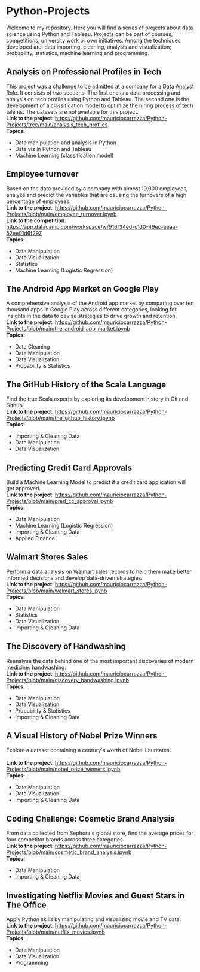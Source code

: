 # Python-Projects
Welcome to my repository. Here you will find a series of projects about data science using Python and Tableau. Projects can be part of courses, competitions, university work or own initiatives. Among the techniques developed are: data importing, cleaning, analysis and visualization; probability, statistics, machine learning and programming.


## Analysis on Professional Profiles in Tech
This project was a challenge to be admitted at a company for a Data Analyst Role. It consists of two sections: The first one is a data processing and analysis on tech profiles using Python and Tableau. The second one is the development of a classification model to optimize the hiring process of tech talents. The datasets are not available for this project. <br />
**Link to the project**: https://github.com/mauriciocarrazza/Python-Projects/tree/main/analysis_tech_profiles <br />
**Topics:** 
- Data manipulation and analysis in Python
- Data viz in Python and Tableau
- Machine Learning (classification model)

## Employee turnover
Based on the data provided by a company with almost 10,000 employees, analyze and predict the variables that are causing the turnovers of a high percentage of employees. <br />
**Link to the project**: https://github.com/mauriciocarrazza/Python-Projects/blob/main/employee_turnover.ipynb <br />
**Link to the competition**: https://app.datacamp.com/workspace/w/916f34ed-c1d0-49ec-aeaa-52ee01d6f297 <br />
**Topics:** 
- Data Manipulation
- Data Visualization
- Statistics
- Machine Learning (Logistic Regression)

## The Android App Market on Google Play
A comprehensive analysis of the Android app market by comparing over ten thousand apps in Google Play across different categories, looking for insights in the data to devise strategies to drive growth and retention. <br />
**Link to the project**: https://github.com/mauriciocarrazza/Python-Projects/blob/main/the_android_app_market.ipynb <br /> 
**Topics:** 
- Data Cleaning
- Data Manipulation
- Data Visualization
- Probability & Statistics

## The GitHub History of the Scala Language
Find the true Scala experts by exploring its development history in Git and Github. <br />
**Link to the project**: https://github.com/mauriciocarrazza/Python-Projects/blob/main/the_github_history.ipynb <br /> 
**Topics:** 
- Importing & Cleaning Data
- Data Manipulation
- Data Visualization

## Predicting Credit Card Approvals
Build a Machine Learning Model to predict if a credit card application will get approved. <br />
**Link to the project**: https://github.com/mauriciocarrazza/Python-Projects/blob/main/pred_cc_approval.ipynb <br /> 
**Topics:** 
- Data Manipulation
- Machine Learning (Logistic Regression)
- Importing & Cleaning Data
- Applied Finance

## Walmart Stores Sales
Perform a data analysis on Walmart sales records to help them make better informed decisions and develop data-driven strategies. <br />
**Link to the project**: https://github.com/mauriciocarrazza/Python-Projects/blob/main/walmart_stores.ipynb <br /> 
**Topics:** 
- Data Manipulation
- Statistics
- Data Visualization
- Importing & Cleaning Data

## The Discovery of Handwashing
Reanalyse the data behind one of the most important discoveries of modern medicine: handwashing. <br />
**Link to the project**: https://github.com/mauriciocarrazza/Python-Projects/blob/main/discovery_handwashing.ipynb <br /> 
**Topics:** 
- Data Manipulation
- Data Visualization
- Probability & Statistics
- Importing & Cleaning Data

## A Visual History of Nobel Prize Winners
Explore a dataset containing a century's worth of Nobel Laureates. <br />
<br />
**Link to the project**: https://github.com/mauriciocarrazza/Python-Projects/blob/main/nobel_prize_winners.ipynb <br /> 
**Topics:** 
- Data Manipulation
- Data Visualization
- Importing & Cleaning Data

## Coding Challenge: Cosmetic Brand Analysis
From data collected from Sephora's global store, find the average prices for four competitor brands across three categories. <br />
**Link to the project**: https://github.com/mauriciocarrazza/Python-Projects/blob/main/cosmetic_brand_analysis.ipynb <br /> 
**Topics:** 
- Data Manipulation
- Importing & Cleaning Data

## Investigating Netflix Movies and Guest Stars in The Office
Apply Python skills by manipulating and visualizing movie and TV data. <br />
**Link to the project**: https://github.com/mauriciocarrazza/Python-Projects/blob/main/netflix_movies.ipynb <br /> 
**Topics:** 
- Data Manipulation
- Data Visualization
- Programming
